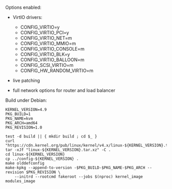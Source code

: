 Options enabled:

 - VirtIO drivers:

    * CONFIG_VIRTIO=y
    * CONFIG_VIRTIO_PCI=y
    * CONFIG_VIRTIO_NET=m
    * CONFIG_VIRTIO_MMIO=m
    * CONFIG_VIRTIO_CONSOLE=m
    * CONFIG_VIRTIO_BLK=y
    * CONFIG_VIRTIO_BALLOON=m
    * CONFIG_SCSI_VIRTIO=m
    * CONFIG_HW_RANDOM_VIRTIO=m

 - live patching
 - full network options for router and load balancer

Build under Debian:

```
KERNEL_VERSION=4.9
PKG_BUILD=1
PKG_NAME=kvm
PKG_ARCH=amd64
PKG_REVISION=1.0

test -d build || { mkdir build ; cd $_ }
curl "https://cdn.kernel.org/pub/linux/kernel/v4.x/linux-${KERNEL_VERSION}.tar.xz"
tar -xJf "linux-${KERNEL_VERSION}.tar.xz" -C .
cd linux-${KERNEL_VERSION}
cp ../config-${KERNEL_VERSION} .
make olddefconfig
make-kpkg --append-to-version -$PKG_BUILD-$PKG_NAME-$PKG_ARCH --revision $PKG_REVISION \
	--initrd --rootcmd fakeroot --jobs $(nproc) kernel_image modules_image
```
